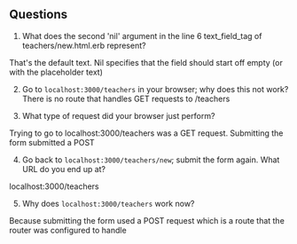 ## Questions

1. What does the second 'nil' argument in the line 6 text_field_tag of teachers/new.html.erb represent?

That's the default text. Nil specifies that the field should start off empty (or with the placeholder text)

2. Go to `localhost:3000/teachers` in your browser; why does this not work?
There is no route that handles GET requests to /teachers

3. What type of request did your browser just perform?


Trying to go to localhost:3000/teachers was a GET request. Submitting the form submitted a POST

4. Go back to `localhost:3000/teachers/new`; submit the form again. What URL do you end up at?

localhost:3000/teachers

5. Why does `localhost:3000/teachers` work now?

Because submitting the form used a POST request which is a route that the router was configured to handle
